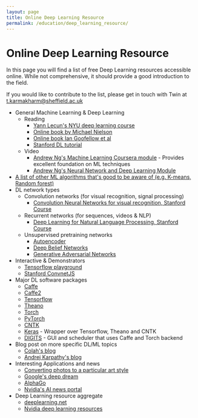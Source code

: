 ```yaml
---
layout: page
title: Online Deep Learning Resource
permalink: /education/deep_learning_resource/
---
```


# Online Deep Learning Resource #

In this page you will find a list of free Deep Learning resources accessible online. While not comprehensive, it should provide a good introduction to the field.

If you would like to contribute to the list, please get in touch with Twin at [t.karmakharm@sheffield.ac.uk](mailto:t.karmakharm@sheffield.ac.uk)

* General Machine Learning & Deep Learning
  * Reading
      * [Yann Lecun's NYU deep learning course](http://www.cs.nyu.edu/~yann/2010f-G22-2565-001/schedule.html)
      * [Online book by Michael Nielson](http://neuralnetworksanddeeplearning.com/)
      * [Online book Ian Goofellow et al](http://www.deeplearningbook.org/)
      * [Stanford DL tutorial](http://ufldl.stanford.edu/tutorial/)
  * Video
      * [Andrew Ng's Machine Learning Coursera module](https://www.coursera.org/learn/machine-learning) - Provides excellent foundation on ML techniques
      * [Andrew Ng's Neural Network and Deep Learning Module](https://www.coursera.org/learn/neural-networks-deep-learning)
* [A list of other ML algorithms that's good to be aware of (e.g. K-means, Random forest)](https://www.dezyre.com/article/top-10-machine-learning-algorithms/202)
* DL network types
  * Convolution networks (for visual recognition, signal processing)
    * [Convolution Neural Networks for visual recognition, Stanford Course](http://cs231n.stanford.edu/)
  * Recurrent networks (for sequences, videos & NLP)
    * [Deep Learning for Natural Language Processing, Stanford Course](http://cs224d.stanford.edu/)
  * Unsupervised pretraining networks
    * [Autoencoder](http://ufldl.stanford.edu/tutorial/unsupervised/Autoencoders/)
    * [Deep Belief Networks](http://deeplearning.net/tutorial/DBN.html)
    * [Generative Adversarial Networks](https://arxiv.org/abs/1406.2661)
* Interactive & Demonstrators
  * [Tensorflow playground](http://playground.tensorflow.org/)
  * [Stanford ConvnetJS](http://cs.stanford.edu/people/karpathy/convnetjs/)
* Major DL software packages
  * [Caffe](http://caffe.berkeleyvision.org/)
  * [Caffe2](https://caffe2.ai/)
  * [Tensorflow](https://www.tensorflow.org/)
  * [Theano](deeplearning.net/software/theano)
  * [Torch](http://torch.ch/)
  * [PyTorch](http://pytorch.org/)
  * [CNTK](https://www.microsoft.com/en-us/cognitive-toolkit/)
  * [Keras](https://keras.io/) - Wrapper over Tensorflow, Theano and CNTK
  * [DIGITS](https://developer.nvidia.com/digits) - GUI and scheduler that uses Caffe and Torch backend
* Blog post on more specific DL/ML topics
  * [Colah's blog](http://colah.github.io/)
  * [Andrej Karpathy's blog](http://karpathy.github.io/)
* Interesting Applications and news
  * [Converting photos to a particular art style](https://arxiv.org/abs/1508.06576)
  * [Google's deep dream](https://research.googleblog.com/2015/06/inceptionism-going-deeper-into-neural.html)
  * [AlphaGo](https://storage.googleapis.com/deepmind-media/alphago/AlphaGoNaturePaper.pdf)
  * [Nvidia's AI news portal](https://news.developer.nvidia.com/category/artificial-intelligence/)
* Deep Learning resource aggregate
  * [deeplearning.net](http://deeplearning.net/)
  * [Nvidia deep learning resources](https://developer.nvidia.com/deep-learning-resources)

